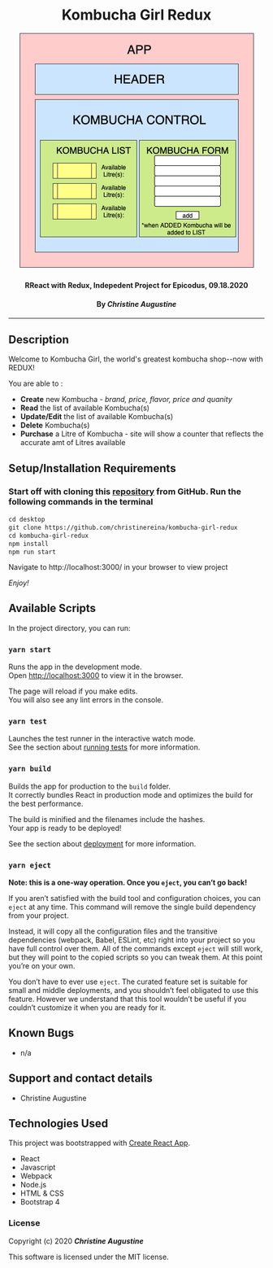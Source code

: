 # 

# <h1 align = "center"> Kombucha Girl Redux

<div align="center">

![Preview](kb.png)
</div>

##### <h4 align = "center">  RReact with Redux, Indepedent Project for Epicodus, 09.18.2020

#### <h4 align = "center"> By _**Christine Augustine**_

---

## Description

Welcome to Kombucha Girl, the world's greatest kombucha shop--now with REDUX!

You are able to :
* **Create** new Kombucha - *brand, price, flavor, price and quanity*
* **Read** the list of available Kombucha(s)
* **Update/Edit** the list of available Kombucha(s)
* **Delete** Kombucha(s)
* **Purchase** a Litre of Kombucha - site will show a counter that reflects the accurate amt of Litres available

## Setup/Installation Requirements

### Start off with cloning this [repository](https://github.com/christinereina/kombucha-girl) from GitHub. Run the following commands in the terminal
```
cd desktop
git clone https://github.com/christinereina/kombucha-girl-redux
cd kombucha-girl-redux
npm install
npm run start
```
Navigate to  http://localhost:3000/ in your browser to view project

*Enjoy!*


## Available Scripts

In the project directory, you can run:

### `yarn start`

Runs the app in the development mode.<br />
Open [http://localhost:3000](http://localhost:3000) to view it in the browser.

The page will reload if you make edits.<br />
You will also see any lint errors in the console.

### `yarn test`

Launches the test runner in the interactive watch mode.<br />
See the section about [running tests](https://facebook.github.io/create-react-app/docs/running-tests) for more information.

### `yarn build`

Builds the app for production to the `build` folder.<br />
It correctly bundles React in production mode and optimizes the build for the best performance.

The build is minified and the filenames include the hashes.<br />
Your app is ready to be deployed!

See the section about [deployment](https://facebook.github.io/create-react-app/docs/deployment) for more information.

### `yarn eject`

**Note: this is a one-way operation. Once you `eject`, you can’t go back!**

If you aren’t satisfied with the build tool and configuration choices, you can `eject` at any time. This command will remove the single build dependency from your project.

Instead, it will copy all the configuration files and the transitive dependencies (webpack, Babel, ESLint, etc) right into your project so you have full control over them. All of the commands except `eject` will still work, but they will point to the copied scripts so you can tweak them. At this point you’re on your own.

You don’t have to ever use `eject`. The curated feature set is suitable for small and middle deployments, and you shouldn’t feel obligated to use this feature. However we understand that this tool wouldn’t be useful if you couldn’t customize it when you are ready for it.


## Known Bugs

* n/a

## Support and contact details

* Christine Augustine

## Technologies Used
This project was bootstrapped with [Create React App](https://github.com/facebook/create-react-app).

* React
* Javascript
* Webpack
* Node.js
* HTML & CSS
* Bootstrap 4

### License

Copyright (c) 2020 **_Christine Augustine_**

This software is licensed under the MIT license.
